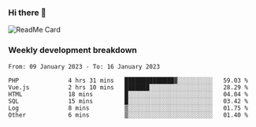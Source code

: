 ### Hi there 👋

<!--
**itzcy/itzcy** is a ✨ _special_ ✨ repository because its `README.md` (this file) appears on your GitHub profile.

Here are some ideas to get you started:

- 🔭 I’m currently working on ...
- 🌱 I’m currently learning ...
- 👯 I’m looking to collaborate on ...
- 🤔 I’m looking for help with ...
- 💬 Ask me about ...
- 📫 How to reach me: ...
- 😄 Pronouns: ...
- ⚡ Fun fact: ...
-->
![ReadMe Card](https://github-readme-stats.vercel.app/api?username=itzcy&show_icons=true&title_color=2d3198&icon_color=797cb8&text_color=24292e&bg_color=f6f8fa)

### Weekly development breakdown
<!--START_SECTION:waka-->

```text
From: 09 January 2023 - To: 16 January 2023

PHP              4 hrs 31 mins   ██████████████▓░░░░░░░░░░   59.03 %
Vue.js           2 hrs 10 mins   ███████░░░░░░░░░░░░░░░░░░   28.29 %
HTML             18 mins         █░░░░░░░░░░░░░░░░░░░░░░░░   04.04 %
SQL              15 mins         █░░░░░░░░░░░░░░░░░░░░░░░░   03.42 %
Log              8 mins          ▒░░░░░░░░░░░░░░░░░░░░░░░░   01.75 %
Other            6 mins          ▒░░░░░░░░░░░░░░░░░░░░░░░░   01.40 %
```

<!--END_SECTION:waka-->
